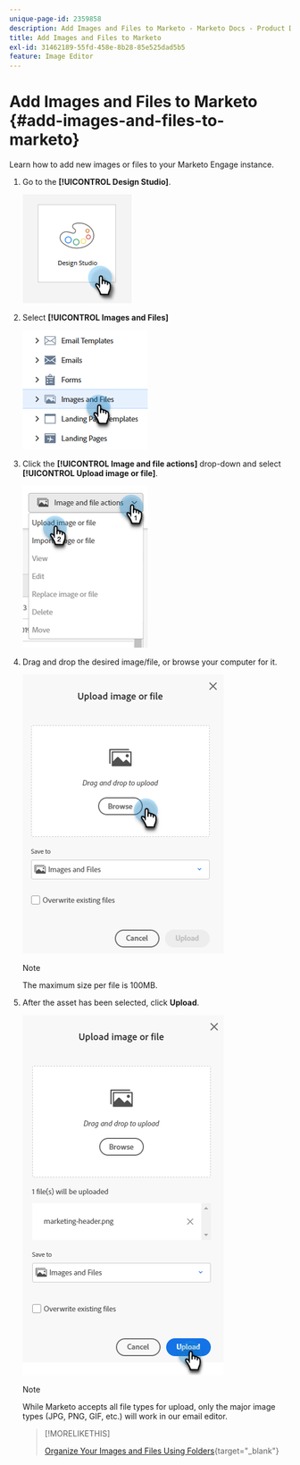 ```yaml
---
unique-page-id: 2359858
description: Add Images and Files to Marketo - Marketo Docs - Product Documentation
title: Add Images and Files to Marketo
exl-id: 31462189-55fd-458e-8b28-85e525dad5b5
feature: Image Editor
---
```

# Add Images and Files to Marketo {#add-images-and-files-to-marketo}

Learn how to add new images or files to your Marketo Engage instance.

1. Go to the **[!UICONTROL Design Studio]**.

   ![](assets/add-images-and-files-to-marketo-1.png)

1. Select **[!UICONTROL Images and Files]**

   ![](assets/add-images-and-files-to-marketo-2.png)

1. Click the **[!UICONTROL Image and file actions]** drop-down and select **[!UICONTROL Upload image or file]**.

   ![](assets/add-images-and-files-to-marketo-3.png)

1. Drag and drop the desired image/file, or browse your computer for it.

   ![](assets/add-images-and-files-to-marketo-4.png)

   >[!NOTE]
   >
   >The maximum size per file is 100MB.

1. After the asset has been selected, click **Upload**.

   ![](assets/add-images-and-files-to-marketo-5.png)

   >[!NOTE]
   >
   >While Marketo accepts all file types for upload, only the major image types (JPG, PNG, GIF, etc.) will work in our email editor.

   >[!MORELIKETHIS]
   >
   >[Organize Your Images and Files Using Folders](/help/marketo/product-docs/demand-generation/images-and-files/organize-your-images-and-files-using-folders.md){target="_blank"}
